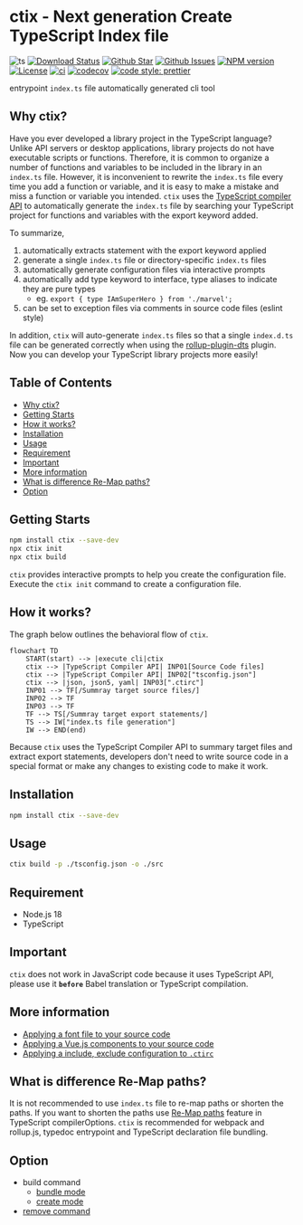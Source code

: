 # ctix - Next generation Create TypeScript Index file

![ts](https://flat.badgen.net/badge/Built%20With/TypeScript/blue)
[![Download Status](https://img.shields.io/npm/dw/ctix.svg)](https://npmcharts.com/compare/ctix?minimal=true)
[![Github Star](https://img.shields.io/github/stars/imjuni/ctix.svg?style=popout)](https://github.com/imjuni/ctix)
[![Github Issues](https://img.shields.io/github/issues-raw/imjuni/ctix.svg)](https://github.com/imjuni/ctix/issues)
[![NPM version](https://img.shields.io/npm/v/ctix.svg)](https://www.npmjs.com/package/ctix)
[![License](https://img.shields.io/npm/l/ctix.svg)](https://github.com/imjuni/ctix/blob/master/LICENSE)
[![ci](https://github.com/imjuni/ctix/actions/workflows/ci.yml/badge.svg)](https://github.com/imjuni/ctix/actions/workflows/ci.yml)
[![codecov](https://codecov.io/gh/imjuni/ctix/branch/master/graph/badge.svg?token=DADV7ss5bh)](https://codecov.io/gh/imjuni/ctix)
[![code style: prettier](https://img.shields.io/badge/code_style-prettier-ff69b4.svg?style=flat-square)](https://github.com/prettier/prettier)

entrypoint `index.ts` file automatically generated cli tool

## Why ctix?

Have you ever developed a library project in the TypeScript language? Unlike API servers or desktop applications, library projects do not have executable scripts or functions. Therefore, it is common to organize a number of functions and variables to be included in the library in an `index.ts` file. However, it is inconvenient to rewrite the `index.ts` file every time you add a function or variable, and it is easy to make a mistake and miss a function or variable you intended. `ctix` uses the [TypeScript compiler API](https://github.com/microsoft/TypeScript/wiki/Using-the-Compiler-API) to automatically generate the `index.ts` file by searching your TypeScript project for functions and variables with the export keyword added.

To summarize,

1. automatically extracts statement with the export keyword applied
1. generate a single `index.ts` file or directory-specific `index.ts` files
1. automatically generate configuration files via interactive prompts
1. automatically add type keyword to interface, type aliases to indicate they are pure types
    - eg. `export { type IAmSuperHero } from './marvel';`
1. can be set to exception files via comments in source code files (eslint style)

In addition, `ctix` will auto-generate `index.ts` files so that a single `index.d.ts` file can be generated correctly when using the [rollup-plugin-dts](https://github.com/Swatinem/rollup-plugin-dts) plugin. Now you can develop your TypeScript library projects more easily!

## Table of Contents <!-- omit in toc -->

- [Why ctix?](#why-ctix)
- [Getting Starts](#getting-starts)
- [How it works?](#how-it-works)
- [Installation](#installation)
- [Usage](#usage)
- [Requirement](#requirement)
- [Important](#important)
- [More information](#more-information)
- [What is difference Re-Map paths?](#what-is-difference-re-map-paths)
- [Option](#option)

## Getting Starts

```bash
npm install ctix --save-dev
npx ctix init
npx ctix build
```

`ctix` provides interactive prompts to help you create the configuration file. Execute the `ctix init` command to create a configuration file.

## How it works?

The graph below outlines the behavioral flow of `ctix`.

```mermaid
flowchart TD
    START(start) --> |execute cli|ctix
    ctix --> |TypeScript Compiler API| INP01[Source Code files] 
    ctix --> |TypeScript Compiler API| INP02["tsconfig.json"]
    ctix --> |json, json5, yaml| INP03[".ctirc"]
    INP01 --> TF[/Summray target source files/]
    INP02 --> TF
    INP03 --> TF
    TF --> TS[/Summray target export statements/]
    TS --> IW["index.ts file generation"]
    IW --> END(end)
```

Because `ctix` uses the TypeScript Compiler API to summary target files and extract export statements, developers don't need to write source code in a special format or make any changes to existing code to make it work.

## Installation

```bash
npm install ctix --save-dev
```

## Usage

```bash
ctix build -p ./tsconfig.json -o ./src
```

## Requirement

- Node.js 18
- TypeScript

## Important

`ctix` does not work in JavaScript code because it uses TypeScript API, please use it **`before`** Babel translation or TypeScript compilation.

## More information

- [Applying a font file to your source code](https://github.com/imjuni/ctix/blob/master/doc/IN_DEPTH_FONT.md)
- [Applying a Vue.js components to your source code](https://github.com/imjuni/ctix/blob/master/doc/IN_DEPTH_VUE.md)
- [Applying a include, exclude configuration to `.ctirc`](https://github.com/imjuni/ctix/blob/master/doc/IN_DEPTH_IGNORE.md)

## What is difference Re-Map paths?

It is not recommended to use `index.ts` file to re-map paths or shorten the paths. If you want to shorten the paths use [Re-Map paths](https://www.typescriptlang.org/tsconfig#paths) feature in TypeScript compilerOptions. `ctix` is recommended for webpack and rollup.js, typedoc entrypoint and TypeScript declaration file bundling.

## Option

- build command
  - [bundle mode](https://github.com/imjuni/ctix/blob/master/doc/OPTION_BUILD_BUNDLE.md)
  - [create mode](https://github.com/imjuni/ctix/blob/master/doc/OPTION_BUILD_CREATE.md)
- [remove command](https://github.com/imjuni/ctix/blob/master/doc/OPTION_REVMOE.md)
